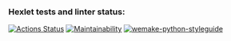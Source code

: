 ### Hexlet tests and linter status:
[![Actions Status](https://github.com/ZetoOfficial/python-project-lvl1/workflows/hexlet-check/badge.svg)](https://github.com/ZetoOfficial/python-project-lvl1/actions)
[![Maintainability](https://api.codeclimate.com/v1/badges/8b488735b811f0fe9077/maintainability)](https://codeclimate.com/github/ZetoOfficial/python-project-lvl1/maintainability)
[![wemake-python-styleguide](https://img.shields.io/badge/style-wemake-000000.svg)](https://github.com/wemake-services/wemake-python-styleguide)